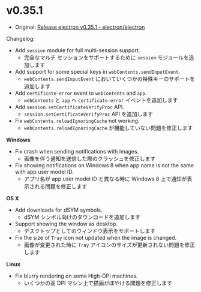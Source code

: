 # v0.35.1

- Original: [Release electron v0.35.1 - electron/electron](https://github.com/electron/electron/releases/tag/v0.35.1)

Changelog:

- Add `session` module for full multi-session support.
  - 完全なマルチ セッションをサポートするために `session` モジュールを追加します
- Add support for some special keys in `webContents.sendInputEvent`.
  - `webContents.sendInputEvent` においていくつかの特殊キーのサポートを追加します
- Add `certificate-error` event to `webContents` and `app`.
  - `webContents` と `app` へ `certificate-error` イベントを追加します
- Add `session.setCertificateVerifyProc` API.
  - `session.setCertificateVerifyProc` API を追加します
- Fix `webContents.reloadIgnoringCache` not working.
  - `webContents.reloadIgnoringCache` が機能していない問題を修正します

**Windows**

- Fix crash when sending notifications with images.
  - 画像を伴う通知を送信した際のクラッシュを修正します
- Fix showing notifications on Windows 8 when app name is not the same with app user model ID.
  - アプリ名が app user model ID と異なる時に Windows 8 上で通知が表示される問題を修正します

**OS X**

- Add downloads for dSYM symbols.
  - dSYM シンボル向けのダウンロードを追加します
- Support showing the window as desktop.
  - デスクトップとしてのウィンドウ表示をサポートします
- Fix the size of `Tray` icon not updated when the image is changed.
  - 画像が変更された時に `Tray` アイコンのサイズが更新されない問題を修正します

**Linux**

- Fix blurry rendering on some High-DPI machines.
  - いくつかの高 DPI マシン上で描画がぼやける問題を修正します
